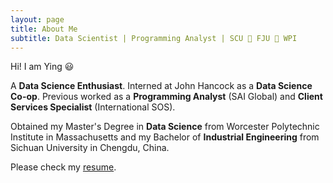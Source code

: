 ```yaml
---
layout: page
title: About Me
subtitle: Data Scientist | Programming Analyst | SCU 🌈 FJU 🌈 WPI
---
```


Hi! I am Ying 😃

A **Data Science Enthusiast**. Interned at John Hancock as a **Data Science Co-op**. Previous worked as a **Programming Analyst** (SAI Global) and **Client Services Specialist** (International SOS).

Obtained my Master's Degree in **Data Science** from Worcester Polytechnic Institute in Massachusetts and my Bachelor of **Industrial Engineering** from Sichuan University in Chengdu, China.

Please check my [resume](https://en.wikipedia.org/wiki/The_Princess_Bride_%28film%29).
